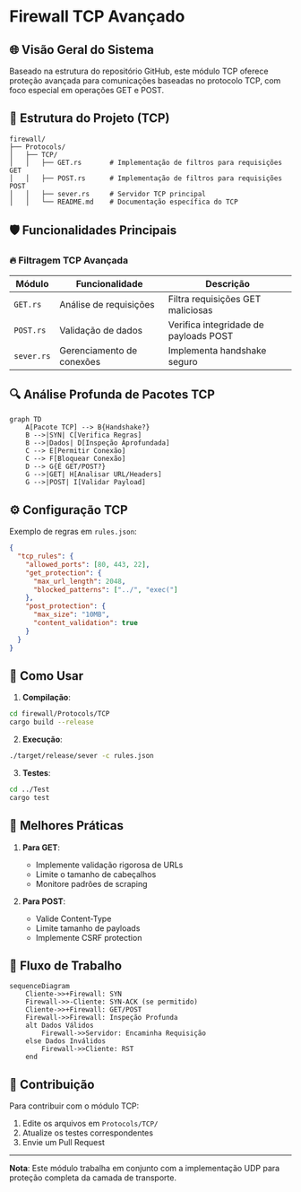 # Firewall TCP Avançado

## 🌐 Visão Geral do Sistema

Baseado na estrutura do repositório GitHub, este módulo TCP oferece proteção avançada para comunicações baseadas no protocolo TCP, com foco especial em operações GET e POST.

## 📁 Estrutura do Projeto (TCP)

```
firewall/
├── Protocols/
│   ├── TCP/
│   │   ├── GET.rs       # Implementação de filtros para requisições GET
│   │   ├── POST.rs      # Implementação de filtros para requisições POST  
│   │   ├── sever.rs     # Servidor TCP principal
│   │   └── README.md    # Documentação específica do TCP
```

## 🛡️ Funcionalidades Principais

### 🔥 Filtragem TCP Avançada
| Módulo | Funcionalidade | Descrição |
|--------|---------------|-----------|
| `GET.rs` | Análise de requisições | Filtra requisições GET maliciosas |
| `POST.rs` | Validação de dados | Verifica integridade de payloads POST |
| `sever.rs` | Gerenciamento de conexões | Implementa handshake seguro |

## 🔍 Análise Profunda de Pacotes TCP

```mermaid
graph TD
    A[Pacote TCP] --> B{Handshake?}
    B -->|SYN| C[Verifica Regras]
    B -->|Dados| D[Inspeção Aprofundada]
    C --> E[Permitir Conexão]
    C --> F[Bloquear Conexão]
    D --> G{É GET/POST?}
    G -->|GET| H[Analisar URL/Headers]
    G -->|POST| I[Validar Payload]
```

## ⚙️ Configuração TCP

Exemplo de regras em `rules.json`:
```json
{
  "tcp_rules": {
    "allowed_ports": [80, 443, 22],
    "get_protection": {
      "max_url_length": 2048,
      "blocked_patterns": ["../", "exec("]
    },
    "post_protection": {
      "max_size": "10MB",
      "content_validation": true
    }
  }
}
```

## 🚀 Como Usar

1. **Compilação**:
```bash
cd firewall/Protocols/TCP
cargo build --release
```

2. **Execução**:
```bash
./target/release/sever -c rules.json
```

3. **Testes**:
```bash
cd ../Test
cargo test
```

## 📌 Melhores Práticas

1. **Para GET**:
   - Implemente validação rigorosa de URLs
   - Limite o tamanho de cabeçalhos
   - Monitore padrões de scraping

2. **Para POST**:
   - Valide Content-Type
   - Limite tamanho de payloads
   - Implemente CSRF protection

## 🔄 Fluxo de Trabalho

```mermaid
sequenceDiagram
    Cliente->>+Firewall: SYN
    Firewall->>-Cliente: SYN-ACK (se permitido)
    Cliente->>+Firewall: GET/POST
    Firewall->>Firewall: Inspeção Profunda
    alt Dados Válidos
        Firewall->>Servidor: Encaminha Requisição
    else Dados Inválidos
        Firewall->>Cliente: RST
    end
```

## 🤝 Contribuição

Para contribuir com o módulo TCP:
1. Edite os arquivos em `Protocols/TCP/`
2. Atualize os testes correspondentes
3. Envie um Pull Request

---

**Nota**: Este módulo trabalha em conjunto com a implementação UDP para proteção completa da camada de transporte.